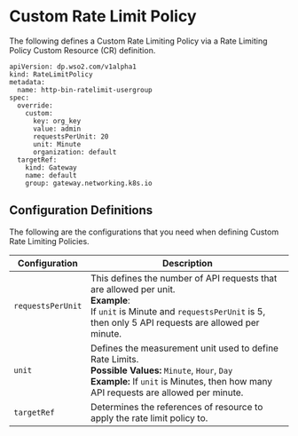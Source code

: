 # Custom Rate Limit Policy

The following defines a Custom Rate Limiting Policy via a Rate Limiting Policy Custom Resource (CR) definition.

```
apiVersion: dp.wso2.com/v1alpha1
kind: RateLimitPolicy
metadata:
  name: http-bin-ratelimit-usergroup
spec:
  override:
    custom:
      key: org_key
      value: admin
      requestsPerUnit: 20
      unit: Minute
      organization: default
  targetRef:
    kind: Gateway
    name: default
    group: gateway.networking.k8s.io
```

## Configuration Definitions

The following are the configurations that you need when defining Custom Rate Limiting Policies.

<table>
<thead>
  <tr>
    <th><b>Configuration</b></th>
    <th><b>Description</b></th>
  </
</thead>
<tbody>
  <tr>
    <td><code>requestsPerUnit</code></td>
    <td>This defines the number of API requests that are allowed per unit.<br><b>Example</b>:<br> If <code>unit</code> is Minute and <code>requestsPerUnit</code> is 5, then only 5 API requests are allowed per minute.</td>
  </tr>
  <tr>
    <td><code>unit</code></td>
    <td>Defines the measurement unit used to define Rate Limits.<br><b>Possible Values:</b> <code>Minute</code>, <code>Hour</code>, <code>Day</code><br><b>Example:</b> If <code>unit</code> is Minutes, then how many API requests are allowed per minute.</td>
  </tr>
  <tr>
    <td><code>targetRef</code></td>
    <td>Determines the references of resource to apply the rate limit policy to.</td>
  </tr>
</tbody>
</table>